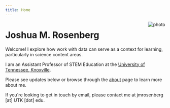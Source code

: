 ```yaml
---
title: Home
---
```


[<img src="jmr-utk-headshot.jpg" style="max-width:15%;min-width:40px;float:right;" alt="photo" />](https://github.com/yihui/hugo-xmin)

# Joshua M. Rosenberg

Welcome! I explore how work with data can serve as a context for learning, particularly in science content areas.

I am an Assistant Professor of STEM Education at the [University of Tennessee, Knoxville](http://utk.edu/). 

Please see updates below or browse through the [about](/about) page to learn more about me.

If you're looking to get in touch by email, please contact me at jmrosenberg [at] UTK [dot] edu.
